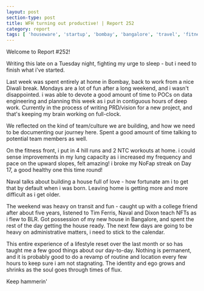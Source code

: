```yaml
---
layout: post
section-type: post
title: WFH turning out productive! | Report 252
category: report
tags: [ 'houseware', 'startup', 'bombay', 'bangalore', 'travel', 'fitness' ]
---
```


Welcome to Report #252!

Writing this late on a Tuesday night, fighting my urge to sleep - but i need to finish what i've started. 

Last week was spent entirely at home in Bombay, back to work from a nice Diwali break. Mondays are a lot of fun after a long weekend, and i wasn't disappointed. i was able to devote a good amount of time to POCs on data engineering and planning this week as i put in contiguous hours of deep work. Currently in the process of writing PRD/vision for a new project, and that's keeping my brain working on full-clock.

We reflected on the kind of team/culture we are building, and how we need to be documenting our journey here. Spent a good amount of time talking to potential team members as well.

On the fitness front, i put in 4 hill runs and 2 NTC workouts at home. i could sense improvements in my lung capacity as i increased my frequency and pace on the upward slopes, felt amazing! i broke my NoFap streak on Day 17, a good healthy one this time round!

Naval talks about building a house full of love - how fortunate am i to get that by default when i was born. Leaving home is getting more and more difficult as i get older.

The weekend was heavy on transit and fun - caught up with a college friend after about five years, listened to Tim Ferris, Naval and Dixon teach NFTs as i flew to BLR. Got possession of my new house in Bangalore, and spent the rest of the day getting the house ready. The next few days are going to be heavy on administrative matters, i need to stick to the calendar.

This entire experience of a lifestyle reset over the last month or so has taught me a few good things about our day-to-day. Nothing is permanent, and it is probably good to do a revamp of routine and location every few hours to keep sure i am not stagnating. The identity and ego grows and shrinks as the soul goes through times of flux.

Keep hammerin'